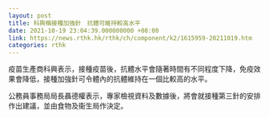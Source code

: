 ```yaml
---
layout: post
title: 科興稱接種加強針　抗體可維持較高水平
date: 2021-10-19 23:04:39.000000000 +08:00
link: https://news.rthk.hk/rthk/ch/component/k2/1615959-20211019.htm
categories: rthk
---
```


疫苗生產商科興表示，接種疫苗後，抗體水平會隨著時間有不同程度下降，免疫效果會降低，接種加強針可令體內的抗體維持在一個比較高的水平。

公務員事務局局長聶德權表示，專家檢視資料及數據後，將會就接種第三針的安排作出建議，並由食物及衞生局作決定。
